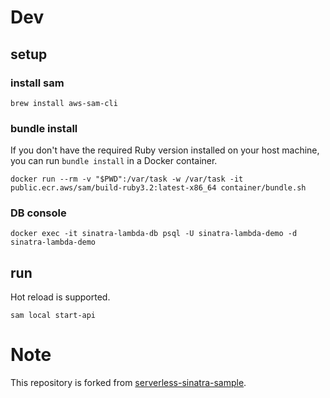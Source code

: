 # Dev
## setup
### install sam

```
brew install aws-sam-cli
```

### bundle install

If you don't have the required Ruby version installed on your host machine, you can run `bundle install` in a Docker container.

```
docker run --rm -v "$PWD":/var/task -w /var/task -it public.ecr.aws/sam/build-ruby3.2:latest-x86_64 container/bundle.sh
```

### DB console

```
docker exec -it sinatra-lambda-db psql -U sinatra-lambda-demo -d sinatra-lambda-demo
```

## run

Hot reload is supported.

```
sam local start-api
```

# Note

This repository is forked from [serverless-sinatra-sample](https://github.com/aws-samples/serverless-sinatra-sample).